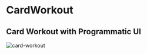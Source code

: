 # CardWorkout

## Card Workout with Programmatic UI


![card-workout](https://user-images.githubusercontent.com/88502316/224494072-a94c6838-298f-4ef5-9fbb-59b801c401aa.gif)
